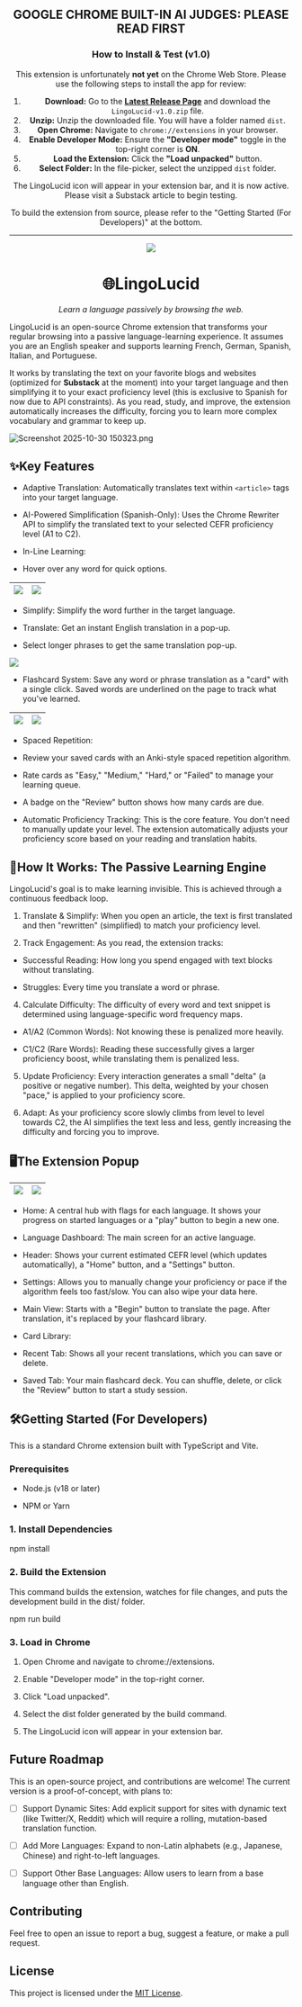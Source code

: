 <div align="center">

## **GOOGLE CHROME BUILT-IN AI JUDGES: PLEASE READ FIRST**

### How to Install & Test (v1.0)

This extension is unfortunately **not yet** on the Chrome Web Store. Please use the following steps to install the app for review:

1.  **Download:** Go to the **[Latest Release Page](https://github.com/AughtDev/LingoLucid/releases/latest)** and
    download the `LingoLucid-v1.0.zip` file.
2.  **Unzip:** Unzip the downloaded file. You will have a folder named `dist`.
3.  **Open Chrome:** Navigate to `chrome://extensions` in your browser.
4.  **Enable Developer Mode:** Ensure the **"Developer mode"** toggle in the top-right corner is **ON**.
5.  **Load the Extension:** Click the **"Load unpacked"** button.
6.  **Select Folder:** In the file-picker, select the unzipped `dist` folder.

The LingoLucid icon will appear in your extension bar, and it is now active. Please visit a Substack article to begin testing.

To build the extension from source, please refer to the "Getting Started (For Developers)" at the bottom.

</div>

---

<div align="center">
<p align="center">
 <img src="public/icons/icon128.png"/>
 </p>

# 🌐LingoLucid

*Learn a language passively by browsing the web.*

</div>




LingoLucid is an open-source Chrome extension that transforms your regular browsing into a passive language-learning experience. It assumes you are an English speaker and supports learning French, German, Spanish, Italian, and Portuguese.

It works by translating the text on your favorite blogs and websites (optimized for **Substack** at the moment) into 
your target language and then simplifying it to your exact proficiency level (this is exclusive to Spanish for now due to API constraints). As you read, study, and improve, the extension automatically increases the difficulty, forcing you to learn more complex vocabulary and grammar to keep up.

![Screenshot 2025-10-30 150323.png](./media/screenshots/Screenshot%202025-10-30%20150323.png)

## ✨Key Features

- Adaptive Translation: Automatically translates text within ```<article>``` tags into your target language.

- AI-Powered Simplification (Spanish-Only): Uses the Chrome Rewriter API to simplify the translated text to your selected CEFR proficiency level (A1 to C2).

- In-Line Learning:

- Hover over any word for quick options.

| ![](./media/screenshots/Screenshot%202025-10-30%20150706.png) | ![](./media/screenshots/Screenshot%202025-10-30%20150755.png) |
|---------------------------------------------------------------|---------------------------------------------------------------|

- Simplify: Simplify the word further in the target language.

- Translate: Get an instant English translation in a pop-up.

- Select longer phrases to get the same translation pop-up.

![](./media/screenshots/Screenshot%202025-10-30%20150844.png)

- Flashcard System: Save any word or phrase translation as a "card" with a single click. Saved words are underlined on the page to track what you've learned.

| ![](./media/screenshots/Screenshot%202025-10-30%20150426.png) | ![](./media/screenshots/Screenshot%202025-10-30%20151810.png) |
| ------------------------------------------------------------- | ------------------------------------------------------------- |

- Spaced Repetition:

- Review your saved cards with an Anki-style spaced repetition algorithm.

- Rate cards as "Easy," "Medium," "Hard," or "Failed" to manage your learning queue.

- A badge on the "Review" button shows how many cards are due.

- Automatic Proficiency Tracking: This is the core feature. You don't need to manually update your level. The extension automatically adjusts your proficiency score based on your reading and translation habits.

## 🧠How It Works: The Passive Learning Engine

LingoLucid's goal is to make learning invisible. This is achieved through a continuous feedback loop.

1. Translate & Simplify: When you open an article, the text is first translated and then "rewritten" (simplified) to match your proficiency level.

2. Track Engagement: As you read, the extension tracks:
- Successful Reading: How long you spend engaged with text blocks without translating.

- Struggles: Every time you translate a word or phrase.
4. Calculate Difficulty: The difficulty of every word and text snippet is determined using language-specific word frequency maps.
- A1/A2 (Common Words): Not knowing these is penalized more heavily.

- C1/C2 (Rare Words): Reading these successfully gives a larger proficiency boost, while translating them is penalized less.
5. Update Proficiency: Every interaction generates a small "delta" (a positive or negative number). This delta, weighted by your chosen "pace," is applied to your proficiency score.

6. Adapt: As your proficiency score slowly climbs from level to level towards C2, the AI simplifies the text less and less, gently increasing the difficulty and forcing you to improve.

## 🖥️The Extension Popup

| ![](./media/screenshots/Screenshot%202025-10-30%20151311.png) | ![](./media/screenshots/Screenshot%202025-10-30%20151247.png) |
| ------------------------------------------------------------- | ------------------------------------------------------------- |

- Home: A central hub with flags for each language. It shows your progress on started languages or a "play" button to begin a new one.

- Language Dashboard: The main screen for an active language.

- Header: Shows your current estimated CEFR level (which updates automatically), a "Home" button, and a "Settings" button.

- Settings: Allows you to manually change your proficiency or pace if the algorithm feels too fast/slow. You can also wipe your data here.

- Main View: Starts with a "Begin" button to translate the page. After translation, it's replaced by your flashcard library.

- Card Library:

- Recent Tab: Shows all your recent translations, which you can save or delete.

- Saved Tab: Your main flashcard deck. You can shuffle, delete, or click the "Review" button to start a study session.

## 🛠️Getting Started (For Developers)

This is a standard Chrome extension built with TypeScript and Vite.

### Prerequisites

- Node.js (v18 or later)

- NPM or Yarn

### 1. Install Dependencies

npm install  

### 2. Build the Extension

This command builds the extension, watches for file changes, and puts the development build in the dist/ folder.

npm run build  

### 3. Load in Chrome

1. Open Chrome and navigate to chrome://extensions.

2. Enable "Developer mode" in the top-right corner.

3. Click "Load unpacked".

4. Select the dist folder generated by the build command.

5. The LingoLucid icon will appear in your extension bar.

## Future Roadmap

This is an open-source project, and contributions are welcome! The current version is a proof-of-concept, with plans to:

- [ ] Support Dynamic Sites: Add explicit support for sites with dynamic text (like Twitter/X, Reddit) which will require a rolling, mutation-based translation function.

- [ ] Add More Languages: Expand to non-Latin alphabets (e.g., Japanese, Chinese) and right-to-left languages.

- [ ] Support Other Base Languages: Allow users to learn from a base language other than English.

## Contributing

Feel free to open an issue to report a bug, suggest a feature, or make a pull request.

## License

This project is licensed under the [MIT License](./LICENSE).
